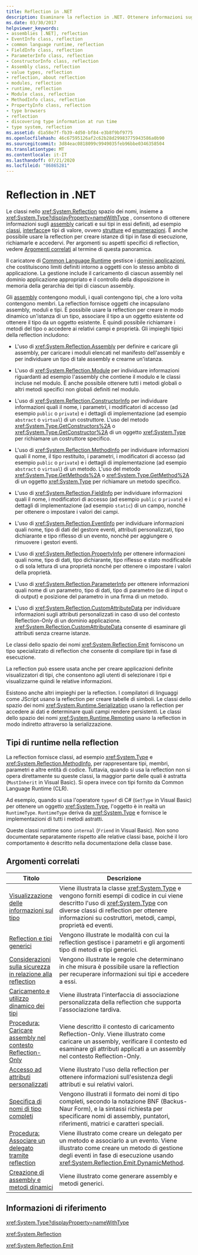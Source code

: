 ```yaml
---
title: Reflection in .NET
description: Esaminare la reflection in .NET. Ottenere informazioni sugli assembly caricati e sui tipi definiti al loro interno, ad esempio classi, interfacce, strutture ed enumerazioni.
ms.date: 03/30/2017
helpviewer_keywords:
- assemblies [.NET], reflection
- EventInfo class, reflection
- common language runtime, reflection
- FieldInfo class, reflection
- ParameterInfo class, reflection
- ConstructorInfo class, reflection
- Assembly class, reflection
- value types, reflection
- reflection, about reflection
- modules, reflection
- runtime, reflection
- Module class, reflection
- MethodInfo class, reflection
- PropertyInfo class, reflection
- type browsers
- reflection
- discovering type information at run time
- type system, reflection
ms.assetid: d1a58e7f-fb39-4d50-bf84-e3b8f9bf9775
ms.openlocfilehash: 46c67595126af2c62b28d29983775943586a0b90
ms.sourcegitcommit: 3d84eac0818099c9949035feb96bbe0346358504
ms.translationtype: MT
ms.contentlocale: it-IT
ms.lasthandoff: 07/21/2020
ms.locfileid: "86865281"
---
```

# <a name="reflection-in-net"></a>Reflection in .NET

Le classi nello <xref:System.Reflection> spazio dei nomi, insieme a <xref:System.Type?displayProperty=nameWithType> , consentono di ottenere informazioni sugli [assembly](../../standard/assembly/index.md) caricati e sui tipi in essi definiti, ad esempio [classi](../../standard/base-types/common-type-system.md#classes), [interfacce](../../standard/base-types/common-type-system.md#interfaces)e tipi di valore, ovvero [strutture](../../standard/base-types/common-type-system.md#structures) ed [enumerazioni](../../standard/base-types/common-type-system.md#enumerations). È anche possibile usare la reflection per creare istanze di tipi in fase di esecuzione, richiamarle e accedervi. Per argomenti su aspetti specifici di reflection, vedere [Argomenti correlati](#related_topics) al termine di questa panoramica.
  
Il caricatore di [Common Language Runtime](../../standard/clr.md) gestisce i [domini applicazioni](../app-domains/application-domains.md), che costituiscono limiti definiti intorno a oggetti con lo stesso ambito di applicazione. La gestione include il caricamento di ciascun assembly nel dominio applicazione appropriato e il controllo della disposizione in memoria della gerarchia dei tipi di ciascun assembly.  
  
Gli [assembly](../app-domains/index.md) contengono moduli, i quali contengono tipi, che a loro volta contengono membri. La reflection fornisce oggetti che incapsulano assembly, moduli e tipi. È possibile usare la reflection per creare in modo dinamico un'istanza di un tipo, associare il tipo a un oggetto esistente od ottenere il tipo da un oggetto esistente. È quindi possibile richiamare i metodi del tipo o accedere ai relativi campi e proprietà. Gli impieghi tipici della reflection includono:  
  
- L'uso di <xref:System.Reflection.Assembly> per definire e caricare gli assembly, per caricare i moduli elencati nel manifesto dell'assembly e per individuare un tipo di tale assembly e crearne un'istanza.  
  
- L'uso di <xref:System.Reflection.Module> per individuare informazioni riguardanti ad esempio l'assembly che contiene il modulo e le classi incluse nel modulo. È anche possibile ottenere tutti i metodi globali o altri metodi specifici non globali definiti nel modulo.  
  
- L'uso di <xref:System.Reflection.ConstructorInfo> per individuare informazioni quali il nome, i parametri, i modificatori di accesso (ad esempio `public` o `private`) e i dettagli di implementazione (ad esempio `abstract` o `virtual`) di un costruttore. L'uso del metodo <xref:System.Type.GetConstructors%2A> o <xref:System.Type.GetConstructor%2A> di un oggetto <xref:System.Type> per richiamare un costruttore specifico.  
  
- L'uso di <xref:System.Reflection.MethodInfo> per individuare informazioni quali il nome, il tipo restituito, i parametri, i modificatori di accesso (ad esempio `public` o `private`) e i dettagli di implementazione (ad esempio `abstract` o `virtual`) di un metodo. L'uso del metodo <xref:System.Type.GetMethods%2A> o <xref:System.Type.GetMethod%2A> di un oggetto <xref:System.Type> per richiamare un metodo specifico.  
  
- L'uso di <xref:System.Reflection.FieldInfo> per individuare informazioni quali il nome, i modificatori di accesso (ad esempio `public` o `private`) e i dettagli di implementazione (ad esempio `static`) di un campo, nonché per ottenere o impostare i valori dei campi.  
  
- L'uso di <xref:System.Reflection.EventInfo> per individuare informazioni quali nome, tipo di dati del gestore eventi, attributi personalizzati, tipo dichiarante e tipo riflesso di un evento, nonché per aggiungere o rimuovere i gestori eventi.  
  
- L'uso di <xref:System.Reflection.PropertyInfo> per ottenere informazioni quali nome, tipo di dati, tipo dichiarante, tipo riflesso e stato modificabile o di sola lettura di una proprietà nonché per ottenere o impostare i valori della proprietà.  
  
- L'uso di <xref:System.Reflection.ParameterInfo> per ottenere informazioni quali nome di un parametro, tipo di dati, tipo di parametro (se di input o di output) e posizione del parametro in una firma di un metodo.  
  
- L'uso di <xref:System.Reflection.CustomAttributeData> per individuare informazioni sugli attributi personalizzati in caso di uso del contesto Reflection-Only di un dominio applicazione. <xref:System.Reflection.CustomAttributeData> consente di esaminare gli attributi senza crearne istanze.  
  
Le classi dello spazio dei nomi <xref:System.Reflection.Emit> forniscono un tipo specializzato di reflection che consente di compilare tipi in fase di esecuzione.  
  
La reflection può essere usata anche per creare applicazioni definite visualizzatori di tipi, che consentono agli utenti di selezionare i tipi e visualizzarne quindi le relative informazioni.  
  
Esistono anche altri impieghi per la reflection. I compilatori di linguaggi come JScript usano la reflection per creare tabelle di simboli. Le classi dello spazio dei nomi <xref:System.Runtime.Serialization> usano la reflection per accedere ai dati e determinare quali campi rendere persistenti. Le classi dello spazio dei nomi <xref:System.Runtime.Remoting> usano la reflection in modo indiretto attraverso la serializzazione.  
  
## <a name="runtime-types-in-reflection"></a>Tipi di runtime nella reflection  
La reflection fornisce classi, ad esempio <xref:System.Type> e <xref:System.Reflection.MethodInfo>, per rappresentare tipi, membri, parametri e altre entità di codice. Tuttavia, quando si usa la reflection non si opera direttamente su queste classi, la maggior parte delle quali è astratta (`MustInherit` in Visual Basic). Si opera invece con tipi fornito da Common Language Runtime (CLR).  
  
Ad esempio, quando si usa l'operatore `typeof` di C# (`GetType` in Visual Basic) per ottenere un oggetto <xref:System.Type>, l'oggetto è in realtà un `RuntimeType`. `RuntimeType` deriva da <xref:System.Type> e fornisce le implementazioni di tutti i metodi astratti.  
  
Queste classi runtime sono `internal` (`Friend` in Visual Basic). Non sono documentate separatamente rispetto alle relative classi base, poiché il loro comportamento è descritto nella documentazione della classe base.  
  
<a name="related_topics"></a>

## <a name="related-topics"></a>Argomenti correlati  
  
|Titolo|Descrizione|  
|-----------|-----------------|  
|[Visualizzazione delle informazioni sul tipo](viewing-type-information.md)|Viene illustrata la classe <xref:System.Type> e vengono forniti esempi di codice in cui viene descritto l'uso di <xref:System.Type> con diverse classi di reflection per ottenere informazioni su costruttori, metodi, campi, proprietà ed eventi.|  
|[Reflection e tipi generici](reflection-and-generic-types.md)|Vengono illustrate le modalità con cui la reflection gestisce i parametri e gli argomenti tipo di metodi e tipi generici.|  
|[Considerazioni sulla sicurezza in relazione alla reflection](security-considerations-for-reflection.md)|Vengono illustrate le regole che determinano in che misura è possibile usare la reflection per recuperare informazioni sui tipi e accedere a essi.|  
|[Caricamento e utilizzo dinamico dei tipi](dynamically-loading-and-using-types.md)|Viene illustrata l'interfaccia di associazione personalizzata della reflection che supporta l'associazione tardiva.|  
|[Procedura: Caricare assembly nel contesto Reflection-Only](how-to-load-assemblies-into-the-reflection-only-context.md)|Viene descritto il contesto di caricamento Reflection-Only. Viene illustrato come caricare un assembly, verificare il contesto ed esaminare gli attributi applicati a un assembly nel contesto Reflection-Only.|  
|[Accesso ad attributi personalizzati](accessing-custom-attributes.md)|Viene illustrato l'uso della reflection per ottenere informazioni sull'esistenza degli attributi e sui relativi valori.|  
|[Specifica di nomi di tipo completi](specifying-fully-qualified-type-names.md)|Vengono illustrati il formato dei nomi di tipo completi, secondo la notazione BNF (Backus-Naur Form), e la sintassi richiesta per specificare nomi di assembly, puntatori, riferimenti, matrici e caratteri speciali.|  
|[Procedura: Associare un delegato tramite reflection](how-to-hook-up-a-delegate-using-reflection.md)|Viene illustrato come creare un delegato per un metodo e associarlo a un evento. Viene illustrato come creare un metodo di gestione degli eventi in fase di esecuzione usando <xref:System.Reflection.Emit.DynamicMethod>.|  
|[Creazione di assembly e metodi dinamici](emitting-dynamic-methods-and-assemblies.md)|Viene illustrato come generare assembly e metodi generici.|  
  
## <a name="reference"></a>Informazioni di riferimento  

<xref:System.Type?displayProperty=nameWithType>  
  
<xref:System.Reflection>  
  
<xref:System.Reflection.Emit>  
